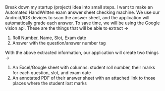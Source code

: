 Break down my startup (project) idea into small steps. I want to make an Automated HandWritten exam answer sheet checking machine. We use our Android/IOS devices to scan the answer sheet, and the application will automatically grade each answer. 
To save time, we will be using the Google vision api.
These are the things that will be able to extract ->
  1. Roll Number, Name, Slot, Exam date
  2. Answer with the question/answer number tag

With the above extracted information, our application will create two things ->
  1. An Excel/Google sheet with columns: student roll number, their marks for each question, slot, and exam date
  2. An annotated PDF of their answer sheet with an attached link to those places where the student lost marks
